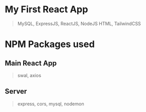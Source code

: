 # My First React App
> MySQL, ExpressJS, ReactJS, NodeJS HTML, TailwindCSS
#  NPM Packages used
 ## Main React App
> swal, axios
## Server
> express, cors, mysql, nodemon
